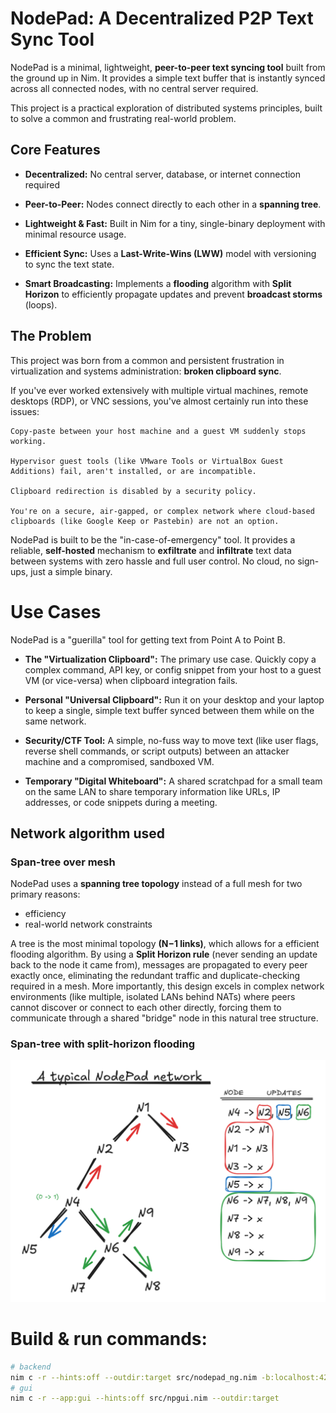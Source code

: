 # NodePad: A Decentralized P2P Text Sync Tool

NodePad is a minimal, lightweight, **peer-to-peer text syncing tool** built from the ground up in Nim. It provides a simple text buffer that is instantly synced across all connected nodes, with no central server required.

This project is a practical exploration of distributed systems principles, built to solve a common and frustrating real-world problem.

## Core Features
- **Decentralized:** No central server, database, or internet connection required

- **Peer-to-Peer:** Nodes connect directly to each other in a **spanning tree**.

- **Lightweight & Fast:** Built in Nim for a tiny, single-binary deployment with minimal resource usage.

- **Efficient Sync:** Uses a **Last-Write-Wins (LWW)** model with versioning to sync the text state.

- **Smart Broadcasting:** Implements a **flooding** algorithm with **Split Horizon** to efficiently propagate updates and prevent **broadcast storms** (loops).

## The Problem

This project was born from a common and persistent frustration in virtualization and systems administration: **broken clipboard sync**.

If you've ever worked extensively with multiple virtual machines, remote desktops (RDP), or VNC sessions, you've almost certainly run into these issues:

    Copy-paste between your host machine and a guest VM suddenly stops working.

    Hypervisor guest tools (like VMware Tools or VirtualBox Guest Additions) fail, aren't installed, or are incompatible.

    Clipboard redirection is disabled by a security policy.

    You're on a secure, air-gapped, or complex network where cloud-based clipboards (like Google Keep or Pastebin) are not an option.

NodePad is built to be the "in-case-of-emergency" tool. It provides a reliable, **self-hosted** mechanism to **exfiltrate** and **infiltrate** text data between systems with zero hassle and full user control. No cloud, no sign-ups, just a simple binary.

# Use Cases
NodePad is a "guerilla" tool for getting text from Point A to Point B.

- **The "Virtualization Clipboard":** The primary use case. Quickly copy a complex command, API key, or config snippet from your host to a guest VM (or vice-versa) when clipboard integration fails.

- **Personal "Universal Clipboard":** Run it on your desktop and your laptop to keep a single, simple text buffer synced between them while on the same network.

- **Security/CTF Tool:** A simple, no-fuss way to move text (like user flags, reverse shell commands, or script outputs) between an attacker machine and a compromised, sandboxed VM.

- **Temporary "Digital Whiteboard":** A shared scratchpad for a small team on the same LAN to share temporary information like URLs, IP addresses, or code snippets during a meeting.

## Network algorithm used
### Span-tree over mesh
NodePad uses a **spanning tree topology** instead of a full mesh for two primary reasons: 
- efficiency
- real-world network constraints

A tree is the most minimal topology **(N−1 links)**, which allows for a efficient flooding algorithm. By using a **Split Horizon rule** (never sending an update back to the node it came from), messages are propagated to every peer exactly once, eliminating the redundant traffic and duplicate-checking required in a mesh. More importantly, this design excels in complex network environments (like multiple, isolated LANs behind NATs) where peers cannot discover or connect to each other directly, forcing them to communicate through a shared "bridge" node in this natural tree structure.

### Span-tree with split-horizon flooding
![Sync logic](./docs/images/img_1_spantree_sh.png)

# Build & run commands:
```bash
# backend
nim c -r --hints:off --outdir:target src/nodepad_ng.nim -b:localhost:4242
# gui
nim c -r --app:gui --hints:off src/npgui.nim --outdir:target
```